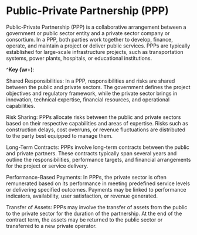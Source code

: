 # Public-Private Partnership (PPP)

Public-Private Partnership (PPP) is a collaborative arrangement between a government or public sector entity and a private sector company or consortium. In a PPP, both parties work together to develop, finance, operate, and maintain a project or deliver public services. PPPs are typically established for large-scale infrastructure projects, such as transportation systems, power plants, hospitals, or educational institutions.

^**Key (\w+)**:

Shared Responsibilities: In a PPP, responsibilities and risks are shared between the public and private sectors. The government defines the project objectives and regulatory framework, while the private sector brings in innovation, technical expertise, financial resources, and operational capabilities.

Risk Sharing: PPPs allocate risks between the public and private sectors based on their respective capabilities and areas of expertise. Risks such as construction delays, cost overruns, or revenue fluctuations are distributed to the party best equipped to manage them.

Long-Term Contracts: PPPs involve long-term contracts between the public and private partners. These contracts typically span several years and outline the responsibilities, performance targets, and financial arrangements for the project or service delivery.

Performance-Based Payments: In PPPs, the private sector is often remunerated based on its performance in meeting predefined service levels or delivering specified outcomes. Payments may be linked to performance indicators, availability, user satisfaction, or revenue generated.

Transfer of Assets: PPPs may involve the transfer of assets from the public to the private sector for the duration of the partnership. At the end of the contract term, the assets may be returned to the public sector or transferred to a new private operator.
